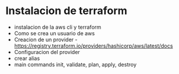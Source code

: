# Instalacion de terraform
- instalacion de la aws cli y terraform
- Como se crea un usuario de aws
- Creacion de un provider - https://registry.terraform.io/providers/hashicorp/aws/latest/docs
- Configuracion del provider
- crear alias 
- main commands init, validate, plan, apply, destroy

